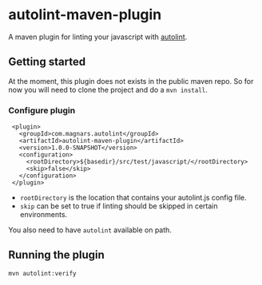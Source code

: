 # autolint-maven-plugin

A maven plugin for linting your javascript with
[autolint](https://github.com/magnars/autolint).

## Getting started

At the moment, this plugin does not exists in the public maven repo.
So for now you will need to clone the project and do a `mvn install`.

### Configure plugin

     <plugin>
       <groupId>com.magnars.autolint</groupId>
       <artifactId>autolint-maven-plugin</artifactId>
       <version>1.0.0-SNAPSHOT</version>
       <configuration>
         <rootDirectory>${basedir}/src/test/javascript/</rootDirectory>
         <skip>false</skip>
       </configuration>
     </plugin>

- `rootDirectory` is the location that contains your autolint.js config file.
- `skip` can be set to true if linting should be skipped in certain environments.

You also need to have `autolint` available on path.

## Running the plugin

    mvn autolint:verify
